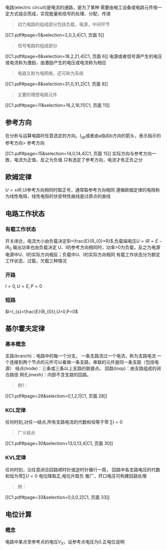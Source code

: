 电路(electric circuit)是电流的通路，是为了某种 需要由电工设备或电路元件按一定方式组合而成，实现能量和信号的处理、分配、传递
> 动力电路的组成部分包括负载，电源，中间环节

[[C1.pdf#page=5&selection=2,0,3,4|C1, 页面 5]]
> 信号电路的组成部分

[[C1.pdf#page=6&selection=18,2,21,4|C1, 页面 6]]
电源或者信号源产生的电压或电流称为激励，由激励产生的电压或电流称为相应
> 电路又称为电网络，还可称为系统

[[C1.pdf#page=8&selection=31,0,31,2|C1, 页面 8]]
> 主要的理想电路元件

[[C1.pdf#page=11&selection=16,2,16,11|C1, 页面 11]]
## 参考方向
在分析与运算电路时任意选定的方向。$I_{ab}$或者由a指向b方向的箭头，表示指示的参考方向> 参考方向

[[C1.pdf#page=15&selection=14,0,14,4|C1, 页面 15]]
实际方向与参考方向一致，电流为正值，反之为负值
只有选定了参考方向，电流才有正负之分
## 欧姆定律
$U=\pm IR$,UI参考方向相同时取正号，通常取参考方向相同
遵循欧姆定律的电阻称为线性电阻，线性电阻的伏安特性曲线是过原点的直线
## 电路工作状态
### 有载工作状态
开关闭合，电流大小由负载决定$I=\frac{E}{R_{0}+R}$,负载端电压$U=IR=E-IR_{0}$
输出功率也由负载决定
U、I的参考方向相同时，功率>0为负载，反之为电源
电源中U、I的实际方向相反；负载中U、I的实际方向相同
有载工作状态分为额定工作状态，过载，欠载三种情况
### 开路
$I=0,U=E,P=0$
### 短路
$I=I_{s}=\frac{E}{R_{0}},U=0,P=0$
## 基尔霍夫定律

### 基本概念
支路(branch)：电路中的每一个分支。 一条支路流过一个电流，称为支路电流
一个连接到两个节点的元件可以看做一条支路，串联的元件是同一条支路（包括电源）
结点(node)：三条或三条以上支路的联接点。
回路(loop)：由支路组成的闭合路径
网孔(mesh)：内部不含支路的回路。
> 例1：

[[C1.pdf#page=28&selection=0,1,2,1|C1, 页面 28]]
### KCL定律
任何时刻,对任一结点,所有支路电流的代数和恒等于零
$\sum I=0$
> 广义结点

[[C1.pdf#page=30&selection=13,0,13,4|C1, 页面 30]]
### KVL定律

任何时刻，沿任意闭合回路顺时针或逆时针循行一周， 回路中各支路电压的代数和恒为零$\sum U=0$
电位降取正,电位升取负
推广，开口电压可构建回路处理
> 例：

[[C1.pdf#page=33&selection=0,0,0,2|C1, 页面 33]]
## 电位计算
### 概念
电路中某点至参考点的电压$V_{X}$，设参考点电压为0.正电位说明






